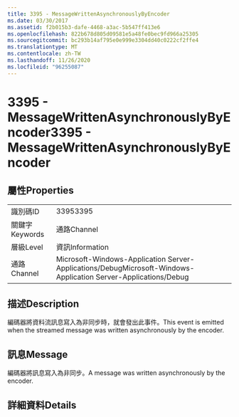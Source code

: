 ```yaml
---
title: 3395 - MessageWrittenAsynchronouslyByEncoder
ms.date: 03/30/2017
ms.assetid: f2b015b3-dafe-4468-a3ac-5b547ff413e6
ms.openlocfilehash: 822b678d805d09581e5a48fe0bec9fd966a25305
ms.sourcegitcommit: bc293b14af795e0e999e3304dd40c0222cf2ffe4
ms.translationtype: MT
ms.contentlocale: zh-TW
ms.lasthandoff: 11/26/2020
ms.locfileid: "96255087"
---
```

# <a name="3395---messagewrittenasynchronouslybyencoder"></a><span data-ttu-id="d4ad7-102">3395 - MessageWrittenAsynchronouslyByEncoder</span><span class="sxs-lookup"><span data-stu-id="d4ad7-102">3395 - MessageWrittenAsynchronouslyByEncoder</span></span>

## <a name="properties"></a><span data-ttu-id="d4ad7-103">屬性</span><span class="sxs-lookup"><span data-stu-id="d4ad7-103">Properties</span></span>  
  
|||  
|-|-|  
|<span data-ttu-id="d4ad7-104">識別碼</span><span class="sxs-lookup"><span data-stu-id="d4ad7-104">ID</span></span>|<span data-ttu-id="d4ad7-105">3395</span><span class="sxs-lookup"><span data-stu-id="d4ad7-105">3395</span></span>|  
|<span data-ttu-id="d4ad7-106">關鍵字</span><span class="sxs-lookup"><span data-stu-id="d4ad7-106">Keywords</span></span>|<span data-ttu-id="d4ad7-107">通路</span><span class="sxs-lookup"><span data-stu-id="d4ad7-107">Channel</span></span>|  
|<span data-ttu-id="d4ad7-108">層級</span><span class="sxs-lookup"><span data-stu-id="d4ad7-108">Level</span></span>|<span data-ttu-id="d4ad7-109">資訊</span><span class="sxs-lookup"><span data-stu-id="d4ad7-109">Information</span></span>|  
|<span data-ttu-id="d4ad7-110">通路</span><span class="sxs-lookup"><span data-stu-id="d4ad7-110">Channel</span></span>|<span data-ttu-id="d4ad7-111">Microsoft-Windows-Application Server-Applications/Debug</span><span class="sxs-lookup"><span data-stu-id="d4ad7-111">Microsoft-Windows-Application Server-Applications/Debug</span></span>|  
  
## <a name="description"></a><span data-ttu-id="d4ad7-112">描述</span><span class="sxs-lookup"><span data-stu-id="d4ad7-112">Description</span></span>  

 <span data-ttu-id="d4ad7-113">編碼器將資料流訊息寫入為非同步時，就會發出此事件。</span><span class="sxs-lookup"><span data-stu-id="d4ad7-113">This event is emitted when the streamed message was written asynchronously by the encoder.</span></span>  
  
## <a name="message"></a><span data-ttu-id="d4ad7-114">訊息</span><span class="sxs-lookup"><span data-stu-id="d4ad7-114">Message</span></span>  

 <span data-ttu-id="d4ad7-115">編碼器將訊息寫入為非同步。</span><span class="sxs-lookup"><span data-stu-id="d4ad7-115">A message was written asynchronously by the encoder.</span></span>  
  
## <a name="details"></a><span data-ttu-id="d4ad7-116">詳細資料</span><span class="sxs-lookup"><span data-stu-id="d4ad7-116">Details</span></span>
